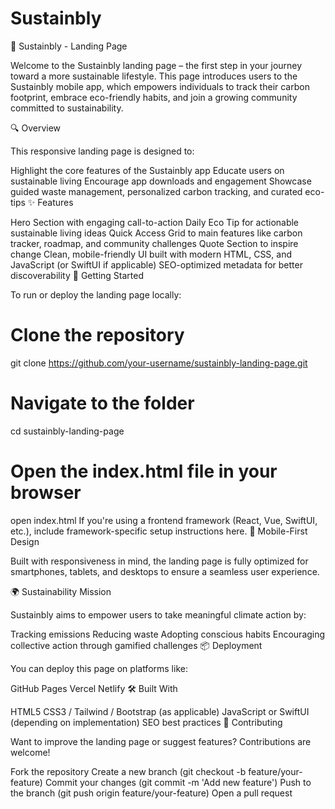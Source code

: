 # Sustainbly
🌱 Sustainbly - Landing Page

Welcome to the Sustainbly landing page – the first step in your journey toward a more sustainable lifestyle. This page introduces users to the Sustainbly mobile app, which empowers individuals to track their carbon footprint, embrace eco-friendly habits, and join a growing community committed to sustainability.

🔍 Overview

This responsive landing page is designed to:

Highlight the core features of the Sustainbly app
Educate users on sustainable living
Encourage app downloads and engagement
Showcase guided waste management, personalized carbon tracking, and curated eco-tips
✨ Features

Hero Section with engaging call-to-action
Daily Eco Tip for actionable sustainable living ideas
Quick Access Grid to main features like carbon tracker, roadmap, and community challenges
Quote Section to inspire change
Clean, mobile-friendly UI built with modern HTML, CSS, and JavaScript (or SwiftUI if applicable)
SEO-optimized metadata for better discoverability
🚀 Getting Started

To run or deploy the landing page locally:

# Clone the repository
git clone https://github.com/your-username/sustainbly-landing-page.git

# Navigate to the folder
cd sustainbly-landing-page

# Open the index.html file in your browser
open index.html
If you're using a frontend framework (React, Vue, SwiftUI, etc.), include framework-specific setup instructions here.
📱 Mobile-First Design

Built with responsiveness in mind, the landing page is fully optimized for smartphones, tablets, and desktops to ensure a seamless user experience.

🌍 Sustainability Mission

Sustainbly aims to empower users to take meaningful climate action by:

Tracking emissions
Reducing waste
Adopting conscious habits
Encouraging collective action through gamified challenges
📦 Deployment

You can deploy this page on platforms like:

GitHub Pages
Vercel
Netlify
🛠️ Built With

HTML5
CSS3 / Tailwind / Bootstrap (as applicable)
JavaScript or SwiftUI (depending on implementation)
SEO best practices
🤝 Contributing

Want to improve the landing page or suggest features? Contributions are welcome!

Fork the repository
Create a new branch (git checkout -b feature/your-feature)
Commit your changes (git commit -m 'Add new feature')
Push to the branch (git push origin feature/your-feature)
Open a pull request